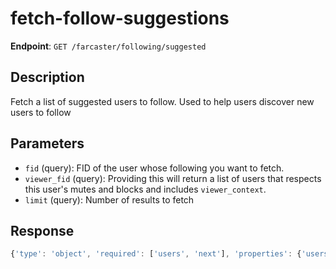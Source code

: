 # fetch-follow-suggestions

**Endpoint**: `GET /farcaster/following/suggested`

## Description
Fetch a list of suggested users to follow. Used to help users discover new users to follow

## Parameters
- `fid` (query): FID of the user whose following you want to fetch.
- `viewer_fid` (query): Providing this will return a list of users that respects this user's mutes and blocks and includes `viewer_context`.
- `limit` (query): Number of results to fetch

## Response
```typescript
{'type': 'object', 'required': ['users', 'next'], 'properties': {'users': {'type': 'array', 'items': {'$ref': '#/components/schemas/User'}}, 'next': {'$ref': '#/components/schemas/NextCursor'}}}
```
